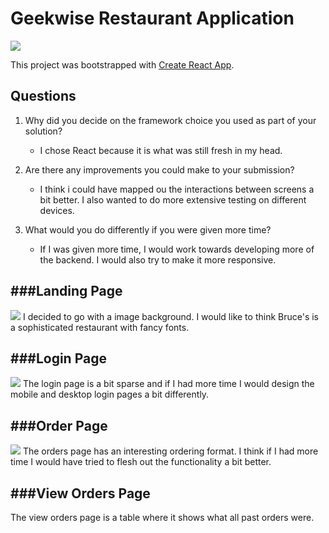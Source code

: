 
# Geekwise Restaurant Application

![](https://i.ibb.co/L8SWnSz/logo2.png)

This project was bootstrapped with [Create React App](https://github.com/facebook/create-react-app).

## Questions
1. Why did you decide on the framework choice you used as part of your solution?
    + I chose React because it is what was still fresh in my head. 

2. Are there any improvements you could make to your submission?
    + I think i could have mapped ou the interactions between screens a bit better. I also wanted to do more extensive testing on different devices.

3. What would you do differently if you were given more time?
    + If I was given more time, I would work towards developing more of the backend. I would also try to make it more responsive.


###Landing Page
-------------
![](https://i.ibb.co/4gY6M4t/Screen-Shot-2020-04-08-at-3-47-11-PM.png)
I decided to go with a image background. I would like to think Bruce's is a sophisticated restaurant with fancy fonts.

###Login Page
-------------
![](https://i.ibb.co/FxpHw83/Screen-Shot-2020-04-08-at-3-47-21-PM.png)
The login page is a bit sparse and if I had more time I would design the mobile and desktop login pages a bit differently.

###Order Page
-------------
![](https://i.ibb.co/k1rjL4Y/Screen-Shot-2020-04-08-at-3-47-49-PM.png)
The orders page has an interesting ordering format. I think if I had more time I would have tried to flesh out the functionality a bit better.

###View Orders Page
-------------
The view orders page is a table where it shows what all past orders were.







